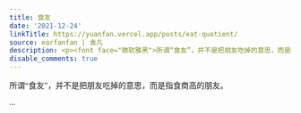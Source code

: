 ```yaml
---
title: 食友
date: '2021-12-24'
linkTitle: https://yuanfan.vercel.app/posts/eat-quotient/
source: earfanfan | 袁凡
description: <p><font face="微软雅黑">所谓“食友”，并不是把朋友吃掉的意思，而是指食商高的朋友。</p> ...
disable_comments: true
---
```

<p><font face="微软雅黑">所谓“食友”，并不是把朋友吃掉的意思，而是指食商高的朋友。</p> ...